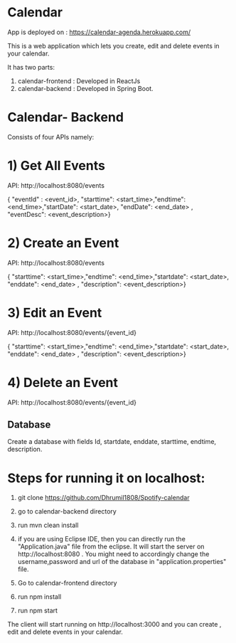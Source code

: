 # Calendar

App is deployed on : https://calendar-agenda.herokuapp.com/





This is a web application which lets you create, edit and delete events in your calendar.

It has two parts:
1) calendar-frontend : Developed in ReactJs
2) calendar-backend : Developed in Spring Boot.


# Calendar- Backend

Consists of four APIs namely:

# 1) Get All Events

API:  http://localhost:8080/events



{ "eventId" : <event_id>, "starttime": <start_time>,"endtime": <end_time>,"startDate": <start_date>,  "endDate": <end_date> , 
        "eventDesc": <event_description>}
        

#  2) Create an Event

API:  http://localhost:8080/events



{ "starttime": <start_time>,"endtime": <end_time>,"startdate": <start_date>,  "enddate": <end_date> , 
        "description": <event_description>}
        
# 3) Edit an Event

API:  http://localhost:8080/events/{event_id}


{ "starttime": <start_time>,"endtime": <end_time>,"startdate": <start_date>,  "enddate": <end_date> , 
        "description": <event_description>}
        
        
 # 4) Delete an Event
 
 API: http://localhost:8080/events/{event_id}
 
 
## Database


Create a database with fields Id, startdate, enddate, starttime, endtime, description.



# Steps for running it on localhost:

1) git clone https://github.com/Dhrumil1808/Spotify-calendar
2) go to calendar-backend directory
3) run mvn clean install 
4) if you are using Eclipse IDE, then you can directly run the "Application.java" file from the eclipse.
It will start the server on http://localhost:8080 . You might need to accordingly change the username,password and url of the database in "application.properties" file.

5) Go to calendar-frontend directory
6) run npm install
7) run npm start

The client will start running on http://localhost:3000 and you can create , edit and delete events in your calendar.
